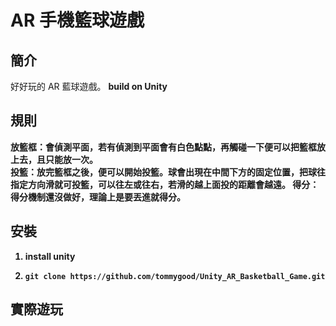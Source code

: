 # AR 手機籃球遊戲
<h2>簡介</h2>
好好玩的 AR 藍球遊戲。
<b>build on Unity</b>

<h2>規則</h2>
<b>放籃框：<b/>會偵測平面，若有偵測到平面會有白色點點，再觸碰一下便可以把籃框放上去，且只能放一次。
<br/>
<b>投籃：</b>放完籃框之後，便可以開始投籃。球會出現在中間下方的固定位置，把球往指定方向滑就可投籃，可以往左或往右，若滑的越上面投的距離會越遠。
<b>得分：</b>得分機制還沒做好，理論上是要丟進就得分。

<h2>安裝</h2>

1. install unity

2. `git clone https://github.com/tommygood/Unity_AR_Basketball_Game.git`

<h2>實際遊玩</h2>
<image href = "https://github.com/tommygood/Unity_AR_Basketball_Game/blob/master/demo_cut.gif"></image>
